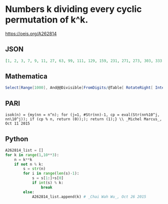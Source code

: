 # Numbers k dividing every cyclic permutation of k^k\.
https://oeis.org/A262814
## JSON
```JSON
[1, 2, 3, 7, 9, 11, 27, 63, 99, 111, 129, 159, 231, 271, 273, 303, 333, 351, 357, 403, 457, 711, 991, 999, 1111, 1147, 1241, 2121, 2479, 4227, 4653, 5151, 5547, 5837, 6191, 6237, 6643, 6993, 7133, 8229, 8547, 8683, 8811, 8987, 9009, 9633, 9999, 11009, 13449, 13531]
```
## Mathematica
```Mathematica
Select[Range[1000], And@@Divisible[FromDigits/@Table[ RotateRight[ IntegerDigits[ #^#], n], {n, IntegerLength[#^#]}], #]&]
```
## PARI
```PARI
isok(n) = {my(nn = n^n); for (j=1, #Str(nn)-1, cp = eval(Str(nn%10^j, nn\10^j)); if (cp % n, return (0));); return (1);} \\ _Michel Marcus_, Oct 11 2015
```
## Python
```Python
A262814_list = []
for k in range(1,10**3):
    n = k**k
    if not n % k:
        s = str(n)
        for i in range(len(s)-1):
            s = s[1:]+s[0]
            if int(s) % k:
                break
        else:
            A262814_list.append(k) # _Chai Wah Wu_, Oct 26 2015
```
